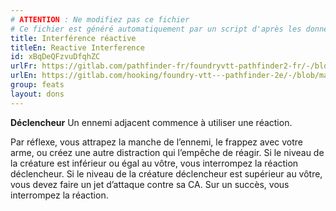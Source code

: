 ```yaml
---
# ATTENTION : Ne modifiez pas ce fichier
# Ce fichier est généré automatiquement par un script d'après les données du module Foundry VTT officiel et de sa traduction
title: Interférence réactive
titleEn: Reactive Interference
id: xBqDeQFzvuDfqhZC
urlFr: https://gitlab.com/pathfinder-fr/foundryvtt-pathfinder2-fr/-/blob/master/data/feats/xBqDeQFzvuDfqhZC.htm
urlEn: https://gitlab.com/hooking/foundry-vtt---pathfinder-2e/-/blob/master/packs/data/feats.db/reactive-interference.json
group: feats
layout: dons
---
```

**Déclencheur** Un ennemi adjacent commence à utiliser une réaction.

Par réflexe, vous attrapez la manche de l’ennemi, le frappez avec votre arme, ou créez une autre distraction qui l’empêche de réagir. Si le niveau de la créature est inférieur ou égal au vôtre, vous interrompez la réaction déclencheur. Si le niveau de la créature déclencheur est supérieur au vôtre, vous devez faire un jet d’attaque contre sa CA. Sur un succès, vous interrompez la réaction.


